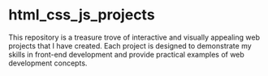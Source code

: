 # html_css_js_projects
This repository is a treasure trove of interactive and visually appealing web projects that I have created. Each project is designed to demonstrate my skills in front-end development and provide practical examples of web development concepts.
